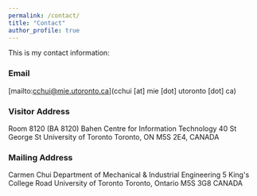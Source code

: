 ```yaml
---
permalink: /contact/
title: "Contact"
author_profile: true
---
```


This is my contact information:

### Email

[mailto:cchui@mie.utoronto.ca](cchui [at] mie [dot] utoronto [dot] ca)

### Visitor Address

Room 8120 (BA 8120)
Bahen Centre for Information Technology
40 St George St
University of Toronto
Toronto, ON M5S 2E4, CANADA

### Mailing Address

Carmen Chui
Department of Mechanical & Industrial Engineering
5 King's College Road
University of Toronto
Toronto, Ontario
M5S 3G8
CANADA